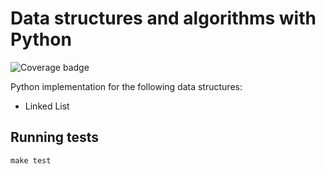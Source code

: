 # Data structures and algorithms with Python
![Coverage badge](https://img.shields.io/endpoint?url=https://raw.githubusercontent.com/jvitors23/data-structures-and-algorithms/python-coverage-comment-action-data/endpoint.json)

Python implementation for the following data structures:

- Linked List

## Running tests

````
make test
````



